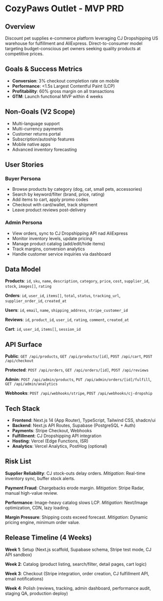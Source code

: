 # CozyPaws Outlet - MVP PRD

## Overview
Discount pet supplies e-commerce platform leveraging CJ Dropshipping US warehouse for fulfillment and AliExpress. Direct-to-consumer model targeting budget-conscious pet owners seeking quality products at competitive prices.

## Goals & Success Metrics
- **Conversion**: 3% checkout completion rate on mobile
- **Performance**: <1.5s Largest Contentful Paint (LCP)
- **Profitability**: 60% gross margin on all transactions
- **GTM**: Launch functional MVP within 4 weeks

## Non-Goals (V2 Scope)
- Multi-language support
- Multi-currency payments
- Customer returns portal
- Subscription/autoship features
- Mobile native apps
- Advanced inventory forecasting

## User Stories

### Buyer Persona
- Browse products by category (dog, cat, small pets, accessories)
- Search by keyword/filter (brand, price, rating)
- Add items to cart, apply promo codes
- Checkout with card/wallet, track shipment
- Leave product reviews post-delivery

### Admin Persona
- View orders, sync to CJ Dropshipping API nad AliExpress
- Monitor inventory levels, update pricing
- Manage product catalog (add/edit/hide items)
- Track margins, conversion analytics
- Handle customer service inquiries via dashboard

## Data Model

**Products**: `id`, `sku`, `name`, `description`, `category`, `price`, `cost`, `supplier_id`, `stock`, `images[]`, `rating`

**Orders**: `id`, `user_id`, `items[]`, `total`, `status`, `tracking_url`, `supplier_order_id`, `created_at`

**Users**: `id`, `email`, `name`, `shipping_address`, `stripe_customer_id`

**Reviews**: `id`, `product_id`, `user_id`, `rating`, `comment`, `created_at`

**Cart**: `id`, `user_id`, `items[]`, `session_id`

## API Surface

**Public**: `GET /api/products`, `GET /api/products/[id]`, `POST /api/cart`, `POST /api/checkout`

**Protected**: `POST /api/orders`, `GET /api/orders/[id]`, `POST /api/reviews`

**Admin**: `POST /api/admin/products`, `PUT /api/admin/orders/[id]/fulfill`, `GET /api/admin/analytics`

**Webhooks**: `POST /api/webhooks/stripe`, `POST /api/webhooks/cj-dropship`

## Tech Stack
- **Frontend**: Next.js 14 (App Router), TypeScript, Tailwind CSS, shadcn/ui
- **Backend**: Next.js API Routes, Supabase (PostgreSQL + Auth)
- **Payments**: Stripe Checkout, Webhooks
- **Fulfillment**: CJ Dropshipping API integration
- **Hosting**: Vercel (Edge Functions, ISR)
- **Analytics**: Vercel Analytics, PostHog (optional)

## Risk List

**Supplier Reliability**: CJ stock-outs delay orders. *Mitigation*: Real-time inventory sync, buffer stock alerts.

**Payment Fraud**: Chargebacks erode margin. *Mitigation*: Stripe Radar, manual high-value review.

**Performance**: Image-heavy catalog slows LCP. *Mitigation*: Next/Image optimization, CDN, lazy loading.

**Margin Pressure**: Shipping costs exceed forecast. *Mitigation*: Dynamic pricing engine, minimum order value.

## Release Timeline (4 Weeks)

**Week 1**: Setup (Next.js scaffold, Supabase schema, Stripe test mode, CJ API sandbox)

**Week 2**: Catalog (product listing, search/filter, detail pages, cart logic)

**Week 3**: Checkout (Stripe integration, order creation, CJ fulfillment API, email notifications)

**Week 4**: Polish (reviews, tracking, admin dashboard, performance audit, staging QA, production deploy)
